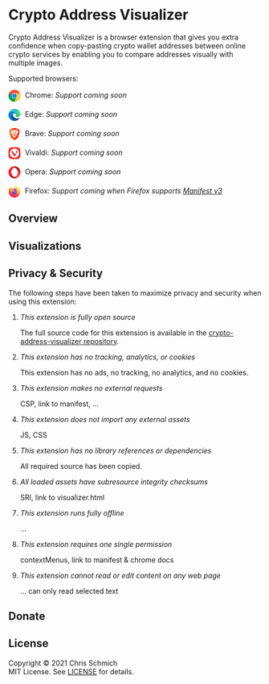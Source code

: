 # Crypto Address Visualizer

Crypto Address Visualizer is a browser extension that gives you extra confidence when copy-pasting crypto wallet addresses between online crypto services by enabling you to compare addresses visually with multiple images.

Supported browsers:

<img src="assets/chrome.png" height="24" width="24" style="vertical-align: middle; margin-right: 5px"> Chrome: *Support coming soon*

<img src="assets/edge.png" height="24" width="24" style="vertical-align: middle; margin-right: 5px"> Edge: *Support coming soon*

<img src="assets/brave.png" height="24" width="24" style="vertical-align: middle; margin-right: 5px"> Brave: *Support coming soon*

<img src="assets/vivaldi.png" height="24" width="24" style="vertical-align: middle; margin-right: 5px"> Vivaldi: *Support coming soon*

<img src="assets/opera.png" height="24" width="24" style="vertical-align: middle; margin-right: 5px"> Opera: *Support coming soon*

<img src="assets/firefox.png" height="24" width="24" style="vertical-align: middle; margin-right: 5px"> Firefox: *Support coming when Firefox supports [Manifest v3](https://blog.mozilla.org/addons/2021/05/27/manifest-v3-update/)*

## Overview

## Visualizations

## Privacy & Security

The following steps have been taken to maximize privacy and security when using this extension:

1. *This extension is fully open source*

    The full source code for this extension is available in the [crypto-address-visualizer repository](https://github.com/schmich/crypto-address-visualizer).

2. *This extension has no tracking, analytics, or cookies*

    This extension has no ads, no tracking, no analytics, and no cookies.

3. *This extension makes no external requests*

    CSP, link to manifest, ...

4. *This extension does not import any external assets*

    JS, CSS

5. *This extension has no library references or dependencies*

    All required source has been copied.

6. *All loaded assets have subresource integrity checksums*

    SRI, link to visualizer.html

7. *This extension runs fully offline*

    ...

8. *This extension requires one single permission*

    contextMenus, link to manifest & chrome docs

9. *This extension cannot read or edit content on any web page*

    ... can only read selected text

## Donate

## License

Copyright &copy; 2021 Chris Schmich  \
MIT License. See [LICENSE](LICENSE) for details.